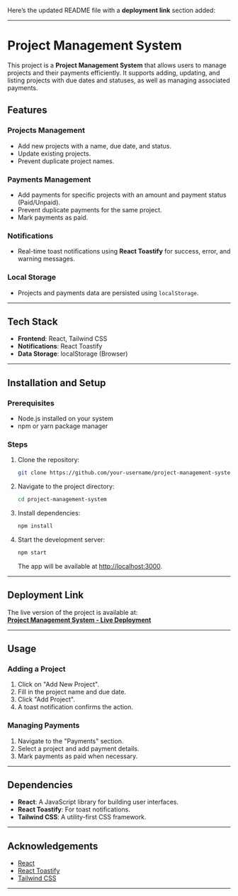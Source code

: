 Here’s the updated README file with a **deployment link** section added:

---

# Project Management System

This project is a **Project Management System** that allows users to manage projects and their payments efficiently. It supports adding, updating, and listing projects with due dates and statuses, as well as managing associated payments.

## Features

### Projects Management
- Add new projects with a name, due date, and status.
- Update existing projects.
- Prevent duplicate project names.
  
### Payments Management
- Add payments for specific projects with an amount and payment status (Paid/Unpaid).
- Prevent duplicate payments for the same project.
- Mark payments as paid.

### Notifications
- Real-time toast notifications using **React Toastify** for success, error, and warning messages.

### Local Storage
- Projects and payments data are persisted using `localStorage`.

---

## Tech Stack

- **Frontend**: React, Tailwind CSS
- **Notifications**: React Toastify
- **Data Storage**: localStorage (Browser)

---

## Installation and Setup

### Prerequisites
- Node.js installed on your system
- npm or yarn package manager

### Steps
1. Clone the repository:
   ```bash
   git clone https://github.com/your-username/project-management-system.git
   ```
2. Navigate to the project directory:
   ```bash
   cd project-management-system
   ```
3. Install dependencies:
   ```bash
   npm install
   ```
4. Start the development server:
   ```bash
   npm start
   ```
   The app will be available at [http://localhost:3000](http://localhost:3000).

---

## Deployment Link

The live version of the project is available at:  
**[Project Management System - Live Deployment](https://your-deployment-link.com)**

---

## Usage

### Adding a Project
1. Click on "Add New Project".
2. Fill in the project name and due date.
3. Click "Add Project".
4. A toast notification confirms the action.

### Managing Payments
1. Navigate to the "Payments" section.
2. Select a project and add payment details.
3. Mark payments as paid when necessary.

---

## Dependencies

- **React**: A JavaScript library for building user interfaces.
- **React Toastify**: For toast notifications.
- **Tailwind CSS**: A utility-first CSS framework.

---

## Acknowledgements

- [React](https://reactjs.org/)
- [React Toastify](https://github.com/fkhadra/react-toastify)
- [Tailwind CSS](https://tailwindcss.com/)

---
